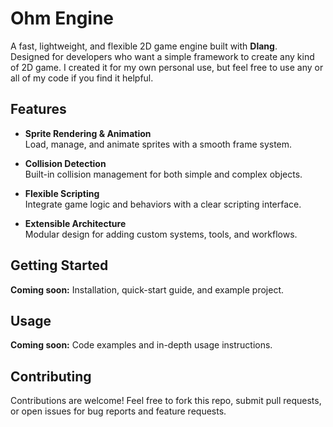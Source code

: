 # Ohm Engine

A fast, lightweight, and flexible 2D game engine built with **Dlang**.  
Designed for developers who want a simple framework to create any kind of 2D game. I created it for my own personal use, but feel free to use any or all of my code if you find it helpful.

## Features

- **Sprite Rendering & Animation**  
  Load, manage, and animate sprites with a smooth frame system.
  
- **Collision Detection**  
  Built-in collision management for both simple and complex objects.

- **Flexible Scripting**  
  Integrate game logic and behaviors with a clear scripting interface.
  
- **Extensible Architecture**  
  Modular design for adding custom systems, tools, and workflows.

## Getting Started

<!-- Fill this section in with instructions on installation and setup -->
**Coming soon:** Installation, quick-start guide, and example project.

## Usage

<!-- Fill this section in with details on creating a project, adding sprites, physics, and scripting -->
**Coming soon:** Code examples and in-depth usage instructions.

## Contributing

Contributions are welcome! Feel free to fork this repo, submit pull requests, or open issues for bug reports and feature requests.

